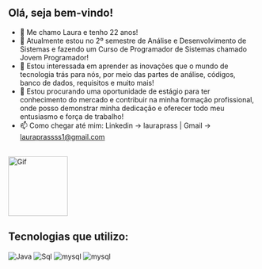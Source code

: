 ## Olá, seja bem-vindo!   
- 👋  Me chamo Laura e tenho 22 anos!
- 🐛  Atualmente estou no 2º semestre de Análise e Desenvolvimento de Sistemas e fazendo um Curso de Programador de Sistemas chamado Jovem Programador!
- 👀  Estou interessada em aprender as inovações que o mundo de tecnologia trás para nós, por meio das partes de análise, códigos, banco de dados, requisitos e muito mais!  
- 💞️  Estou procurando uma oportunidade de estágio para ter conhecimento do mercado e contribuir na minha formação profissional, onde posso demonstrar minha dedicação e oferecer todo meu entusiasmo e força de trabalho! 
- 📫  Como chegar até mim: Linkedin -> lauraprass | Gmail -> lauraprassss1@gmail.com 

<div style="display: inline_block"><br>
 <img align="center"  alt="Gif"  heigth="120" width="120"  src="https://cdn.discordapp.com/attachments/1011116180402081852/1128760457801515120/Design_sem_nome_1.gif">
</div>  

<!-- [![Top Langs](https://github-readme-stats.vercel.app/api/top-langs/?username=lauraprass&layout=donut)](https://github.com/anuraghazra/github-readme-stats) -->
##
## Tecnologias que utilizo:
  <img align="center"  alt="Java" src= "https://img.shields.io/badge/Java-ED8B00?style=for-the-badge&logo=openjdk&logoColor=white">
  <img align="center"  alt="Sql" src="https://cdn.discordapp.com/emojis/804440507438727179.webp?size=56&quality=lossless">
  <img align="center"  alt="mysql" src="https://img.shields.io/badge/MySQL-00000F?style=for-the-badge&logo=mysql&logoColor=white">
  <img align="center"  alt="mysql" src="https://img.shields.io/badge/Python-14354C?style=for-the-badge&logo=python&logoColor=white">   
</div>

